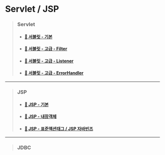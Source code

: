 # Servlet / JSP

>	### Servlet
>
>	* #### [:camel: 서블릿 - 기본](https://github.com/Chocobe/JSP_practice/tree/master/edu/src/com/edu/test "서블릿 - 기본")
>
>	* #### [:camel: 서블릿 - 고급 - Filter](https://github.com/Chocobe/JSP_practice/tree/master/edu/src/com/edu/filter "고급 - Filter")
>
>	* #### [:camel: 서블릿 - 고급 - Listener](https://github.com/Chocobe/JSP_practice/tree/master/edu/src/com/edu/listener "고급 - Listener")
>
>	* #### [:camel: 서블릿 - 고급 - ErrorHandler](https://github.com/Chocobe/JSP_practice/tree/master/edu/src/com/edu/erorrHandler "고급 - ErrorHandler")

---

>	### JSP
>
>	* #### [:camel: JSP - 기본](https://github.com/Chocobe/JSP_practice/tree/master/edu/WebContent/jsp_basic)
>
>	* #### [:camel: JSP - 내장객체](https://github.com/Chocobe/JSP_practice/tree/master/edu/WebContent/innerObject)
>
>	* #### [:camel: JSP - 표준액션태그 / JSP 자바빈즈](https://github.com/Chocobe/JSP_practice/tree/master/edu/WebContent/standardActionTag)

---

>	### JDBC
